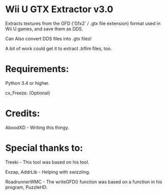 # Wii U GTX Extractor v3.0
Extracts textures from the GFD ('Gfx2' / .gtx file extension) format used in Wii U games, and save them as DDS.  
  
Can Also convert DDS files into .gtx files!  

A bit of work could get it to extract .bflim files, too.

# Requirements:
Python 3.4 or higher.

cx_Freeze. (Optional)

# Credits:
AboodXD - Writing this thingy.

# Special thanks to:
Treeki - This tool was based on his tool.  

Exzap, AddrLib - Helping with swizzling.  

RoadrunnerWMC - The writeGFD() function was based on a function in  his program, PuzzleHD.